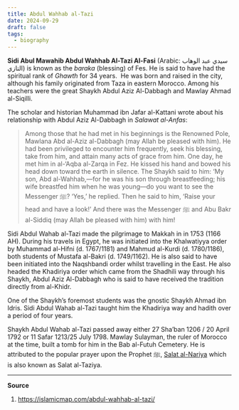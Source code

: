 ```yaml
---
title: Abdul Wahhab al-Tazi
date: 2024-09-29
draft: false
tags:
  - biography
---
```

**Sidi Abul Mawahib Abdul Wahhab Al-Tazi Al-Fasi** (Arabic: سيدي عبد الوهاب التازي) is known as the _baraka_ (blessing) of Fes. He is said to have had the spiritual rank of _Ghawth_ for 34 years.  He was born and raised in the city, although his family originated from Taza in eastern Morocco. Among his teachers were the great Shaykh Abdul Aziz Al-Dabbagh and Mawlay Ahmad al-Siqilli.

The scholar and historian Muhammad ibn Jafar al-Kattani wrote about his relationship with Abdul Aziz Al-Dabbagh in _Salawat al-Anfas_:

> Among those that he had met in his beginnings is the Renowned Pole, Mawlana Abd al-Aziz al-Dabbagh (may Allah be pleased with him). He had been privileged to encounter him frequently, seek his blessing, take from him, and attain many acts of grace from him. One day, he met him in al-‘Aqba al-Zarqa in Fez. He kissed his hand and bowed his head down toward the earth in silence. The Shaykh said to him: ‘My son, Abd al-Wahhab,—for he was his son through breastfeeding; his wife breastfed him when he was young—do you want to see the Messenger ﷺ? ‘Yes,’ he replied. Then he said to him, ‘Raise your head and have a look!’ And there was the Messenger ﷺ and Abu Bakr al-Siddiq (may Allah be pleased with him) with him!

Sidi Abdul Wahab al-Tazi made the pilgrimage to Makkah in in 1753 (1166 AH). During his travels in Egypt, he was initiated into the Khalwatiyya order by Muhammad al-Hifni (d. 1767/1181) and Mahmud al-Kurdi (d. 1780/1186), both students of Mustafa al-Bakri (d. 1749/1162). He is also said to have been initiated into the Naqshbandi order whilst travelling in the East. He also headed the Khadiriya order which came from the Shadhili way through his Shaykh, Abdul Aziz Al-Dabbagh who is said to have received the tradition directly from al-Khidr.

One of the Shaykh’s foremost students was the gnostic Shaykh Ahmad ibn Idris. Sidi Abdul Wahab al-Tazi taught him the Khadiriya way and hadith over a period of four years.

Shaykh Abdul Wahab al-Tazi passed away either 27 Sha’ban 1206 / 20 April 1792 or 11 Safar 1213/25 July 1798. Mawlay Sulayman, the ruler of Morocco at the time, built a tomb for him in the Bab al-Futuh Cemetery. He is attributed to the popular prayer upon the Prophet ﷺ, [Salat al-Nariya](https://salawat.com/durood-nariya/) which is also known as Salat al-Taziya.

---
**Source**
1. https://islamicmap.com/abdul-wahhab-al-tazi/
